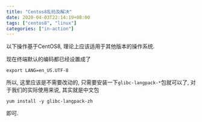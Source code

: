 ```yaml
---
title: "Centos8乱码及解决"
date: 2020-04-03T22:14:19+08:00
tags: ["centos8", "linux"]
categories: ["in-action"]
---
```


以下操作基于CentOS8, 理论上应该适用于其他版本的操作系统.

<!--more-->

现在终端默认的编码都已经设置成了

```
export LANG=en_US.UTF-8
```

所以, 这里应该是不需要改动的, 只需要安装一下`glibc-langpack-*`包就可以了, 对于我们的实际使用来说, 其实就是中文包

```
yum install -y glibc-langpack-zh
```

即可.